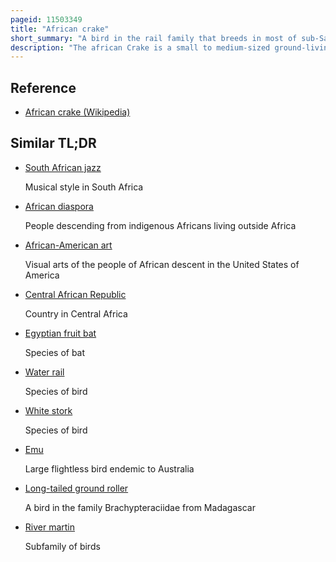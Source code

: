 ```yaml
---
pageid: 11503349
title: "African crake"
short_summary: "A bird in the rail family that breeds in most of sub-Saharan Africa."
description: "The african Crake is a small to medium-sized ground-living Bird in the Rail Family found in most of central to southern Africa. It is seasonally common in most of its Range other than Rainforests and Areas with low annual Rainfall. This Crake is a partial Migrant moving away from the Equator as soon as the Rains provide enough Grass Cover to allow it to breed elsewhere. There have been some Records of vagrant Birds reaching the atlantic Islands. This species Nests in a wide Variety of Grassland Types and agricultural Land with tall Crops may also be used."
---
```


## Reference

- [African crake (Wikipedia)](https://en.wikipedia.org/?curid=11503349)

## Similar TL;DR

- [South African jazz](/tldr/en/south-african-jazz)

  Musical style in South Africa

- [African diaspora](/tldr/en/african-diaspora)

  People descending from indigenous Africans living outside Africa

- [African-American art](/tldr/en/african-american-art)

  Visual arts of the people of African descent in the United States of America

- [Central African Republic](/tldr/en/central-african-republic)

  Country in Central Africa

- [Egyptian fruit bat](/tldr/en/egyptian-fruit-bat)

  Species of bat

- [Water rail](/tldr/en/water-rail)

  Species of bird

- [White stork](/tldr/en/white-stork)

  Species of bird

- [Emu](/tldr/en/emu)

  Large flightless bird endemic to Australia

- [Long-tailed ground roller](/tldr/en/long-tailed-ground-roller)

  A bird in the family Brachypteraciidae from Madagascar

- [River martin](/tldr/en/river-martin)

  Subfamily of birds
